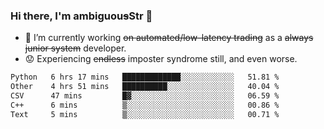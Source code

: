 ### Hi there, I'm ambiguou~~s~~Str 👋

<!--
**ambiguoustexture/ambiguoustexture** is a ✨ _special_ ✨ repository because its `README.md` (this file) appears on your GitHub profile.

Here are some ideas to get you started:
-->
- 🔭 I’m currently working ~~on automated/low-latency trading~~ as a ~~always junior system~~ developer.
- :worried: Experiencing ~~endless~~ imposter syndrome still, and even worse.

<!--START_SECTION:waka-->

```txt
Python   6 hrs 17 mins   █████████████░░░░░░░░░░░░   51.81 %
Other    4 hrs 51 mins   ██████████░░░░░░░░░░░░░░░   40.04 %
CSV      47 mins         █▓░░░░░░░░░░░░░░░░░░░░░░░   06.59 %
C++      6 mins          ▒░░░░░░░░░░░░░░░░░░░░░░░░   00.86 %
Text     5 mins          ▒░░░░░░░░░░░░░░░░░░░░░░░░   00.71 %
```

<!--END_SECTION:waka-->
